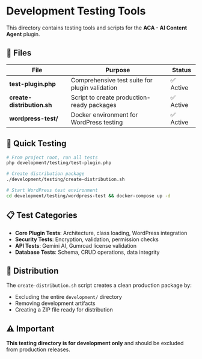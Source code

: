 # Development Testing Tools

This directory contains testing tools and scripts for the **ACA - AI Content Agent** plugin.

## 📁 Files

| File | Purpose | Status |
|------|---------|--------|
| **test-plugin.php** | Comprehensive test suite for plugin validation | ✅ Active |
| **create-distribution.sh** | Script to create production-ready packages | ✅ Active |
| **wordpress-test/** | Docker environment for WordPress testing | ✅ Active |

## 🧪 Quick Testing

```bash
# From project root, run all tests
php development/testing/test-plugin.php

# Create distribution package
./development/testing/create-distribution.sh

# Start WordPress test environment
cd development/testing/wordpress-test && docker-compose up -d
```

## 📋 Test Categories

- **Core Plugin Tests**: Architecture, class loading, WordPress integration
- **Security Tests**: Encryption, validation, permission checks
- **API Tests**: Gemini AI, Gumroad license validation
- **Database Tests**: Schema, CRUD operations, data integrity

## 🔧 Distribution

The `create-distribution.sh` script creates a clean production package by:
- Excluding the entire `development/` directory
- Removing development artifacts
- Creating a ZIP file ready for distribution

## ⚠️ Important

**This testing directory is for development only** and should be excluded from production releases.